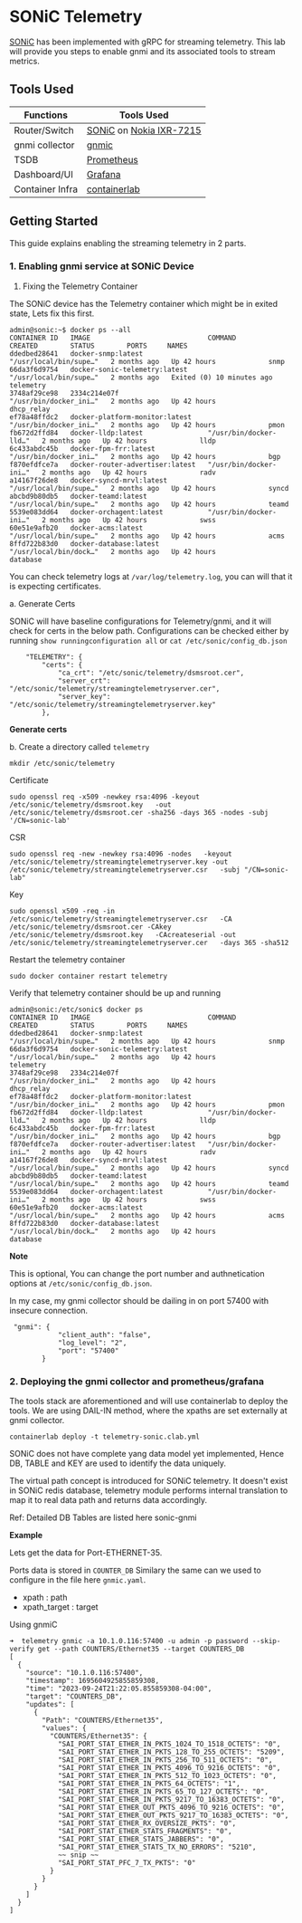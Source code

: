 # SONiC Telemetry

[SONiC](https://github.com/sonic-net) has been implemented with gRPC for streaming telemetry. This lab will provide you steps to enable gnmi and its associated tools to stream metrics.

## Tools Used

| Functions    | Tools Used | 
| -------- | ------- |
| Router/Switch  | [SONiC](https://github.com/sonic-net) on [Nokia IXR-7215](https://www.nokia.com/networks/ip-networks/service-router-linux-NOS/)    | 
| gnmi collector  | [gnmic](https://gnmic.openconfig.net)    | 
| TSDB  | [Prometheus](https://prometheus.io/)    | 
| Dashboard/UI  | [Grafana](https://grafana.com/)    | 
| Container Infra  | [containerlab](https://containerlab.dev/)    | 


## Getting Started

This guide explains enabling the streaming telemetry in 2 parts.

### 1. Enabling gnmi service at SONiC Device

1. Fixing the Telemetry Container

The SONiC device has the Telemetry container which might be in exited state, Lets fix this first.

```
admin@sonic:~$ docker ps --all
CONTAINER ID   IMAGE                             COMMAND                  CREATED        STATUS        PORTS     NAMES
ddedbed28641   docker-snmp:latest                "/usr/local/bin/supe…"   2 months ago   Up 42 hours             snmp
66da3f6d9754   docker-sonic-telemetry:latest     "/usr/local/bin/supe…"   2 months ago   Exited (0) 10 minutes ago             telemetry
3748af29ce98   2334c214e07f                      "/usr/bin/docker_ini…"   2 months ago   Up 42 hours             dhcp_relay
ef78a48ffdc2   docker-platform-monitor:latest    "/usr/bin/docker_ini…"   2 months ago   Up 42 hours             pmon
fb672d2ffd84   docker-lldp:latest                "/usr/bin/docker-lld…"   2 months ago   Up 42 hours             lldp
6c433abdc45b   docker-fpm-frr:latest             "/usr/bin/docker_ini…"   2 months ago   Up 42 hours             bgp
f870efdfce7a   docker-router-advertiser:latest   "/usr/bin/docker-ini…"   2 months ago   Up 42 hours             radv
a14167f26de8   docker-syncd-mrvl:latest          "/usr/local/bin/supe…"   2 months ago   Up 42 hours             syncd
abcbd9b80db5   docker-teamd:latest               "/usr/local/bin/supe…"   2 months ago   Up 42 hours             teamd
5539e083dd64   docker-orchagent:latest           "/usr/bin/docker-ini…"   2 months ago   Up 42 hours             swss
60e51e9afb20   docker-acms:latest                "/usr/local/bin/supe…"   2 months ago   Up 42 hours             acms
8ffd722b83d0   docker-database:latest            "/usr/local/bin/dock…"   2 months ago   Up 42 hours             database
```

You can check telemetry logs at `/var/log/telemetry.log`, you can will that it is expecting certificates.


a. Generate Certs

SONiC will have baseline configurations for Telemetry/gnmi, and it will check for certs in the below path. Configurations can be checked either by running `show runningconfiguration all` or `cat /etc/sonic/config_db.json`

```
    "TELEMETRY": {
        "certs": {
            "ca_crt": "/etc/sonic/telemetry/dsmsroot.cer",
            "server_crt": "/etc/sonic/telemetry/streamingtelemetryserver.cer",
            "server_key": "/etc/sonic/telemetry/streamingtelemetryserver.key"
        },
``` 
**Generate certs**

b. Create a directory called `telemetry`

```
mkdir /etc/sonic/telemetry
```
Certificate

```
sudo openssl req -x509 -newkey rsa:4096 -keyout /etc/sonic/telemetry/dsmsroot.key   -out /etc/sonic/telemetry/dsmsroot.cer -sha256 -days 365 -nodes -subj '/CN=sonic-lab'
```
CSR

```
sudo openssl req -new -newkey rsa:4096 -nodes   -keyout /etc/sonic/telemetry/streamingtelemetryserver.key -out /etc/sonic/telemetry/streamingtelemetryserver.csr   -subj "/CN=sonic-lab"
```
Key

```
sudo openssl x509 -req -in /etc/sonic/telemetry/streamingtelemetryserver.csr   -CA /etc/sonic/telemetry/dsmsroot.cer -CAkey /etc/sonic/telemetry/dsmsroot.key   -CAcreateserial -out /etc/sonic/telemetry/streamingtelemetryserver.cer   -days 365 -sha512
```

Restart the telemetry container

```
sudo docker container restart telemetry
```

Verify that telemetry container should be up and running

```
admin@sonic:/etc/sonic$ docker ps
CONTAINER ID   IMAGE                             COMMAND                  CREATED        STATUS        PORTS     NAMES
ddedbed28641   docker-snmp:latest                "/usr/local/bin/supe…"   2 months ago   Up 42 hours             snmp
66da3f6d9754   docker-sonic-telemetry:latest     "/usr/local/bin/supe…"   2 months ago   Up 42 hours             telemetry
3748af29ce98   2334c214e07f                      "/usr/bin/docker_ini…"   2 months ago   Up 42 hours             dhcp_relay
ef78a48ffdc2   docker-platform-monitor:latest    "/usr/bin/docker_ini…"   2 months ago   Up 42 hours             pmon
fb672d2ffd84   docker-lldp:latest                "/usr/bin/docker-lld…"   2 months ago   Up 42 hours             lldp
6c433abdc45b   docker-fpm-frr:latest             "/usr/bin/docker_ini…"   2 months ago   Up 42 hours             bgp
f870efdfce7a   docker-router-advertiser:latest   "/usr/bin/docker-ini…"   2 months ago   Up 42 hours             radv
a14167f26de8   docker-syncd-mrvl:latest          "/usr/local/bin/supe…"   2 months ago   Up 42 hours             syncd
abcbd9b80db5   docker-teamd:latest               "/usr/local/bin/supe…"   2 months ago   Up 42 hours             teamd
5539e083dd64   docker-orchagent:latest           "/usr/bin/docker-ini…"   2 months ago   Up 42 hours             swss
60e51e9afb20   docker-acms:latest                "/usr/local/bin/supe…"   2 months ago   Up 42 hours             acms
8ffd722b83d0   docker-database:latest            "/usr/local/bin/dock…"   2 months ago   Up 42 hours             database
``` 

**Note** 

This is optional, You can change the port number and authnetication options at `/etc/sonic/config_db.json`.

In my case, my gnmi collector should be dailing in on port 57400 with insecure connection.

```
 "gnmi": {
            "client_auth": "false",
            "log_level": "2",
            "port": "57400"
        }
```


### 2. Deploying the gnmi collector and prometheus/grafana

The tools stack are aforementioned and will use containerlab to deploy the tools. We are using DAIL-IN method, where the xpaths are set externally at gnmi collector.

```
containerlab deploy -t telemetry-sonic.clab.yml
```

SONiC does not have complete yang data model yet implemented, Hence DB, TABLE and KEY are used to identify the data uniquely.

The virtual path concept is introduced for SONiC telemetry. It doesn't exist in SONiC redis database, telemetry module performs internal translation to map it to real data path and returns data accordingly.

Ref: Detailed DB Tables are listed here sonic-gnmi[](https://github.com/sonic-net/sonic-gnmi/blob/master/doc/grpc_telemetry.md)

**Example**

Lets get the data for Port-ETHERNET-35.

Ports data is stored in `COUNTER_DB` Similary the same can we used to configure in the file here `gnmic.yaml`.

* xpath : path
* xpath_target : target

Using gnmiC

```
➜  telemetry gnmic -a 10.1.0.116:57400 -u admin -p password --skip-verify get --path COUNTERS/Ethernet35 --target COUNTERS_DB
[
  {
    "source": "10.1.0.116:57400",
    "timestamp": 1695604925855859308,
    "time": "2023-09-24T21:22:05.855859308-04:00",
    "target": "COUNTERS_DB",
    "updates": [
      {
        "Path": "COUNTERS/Ethernet35",
        "values": {
          "COUNTERS/Ethernet35": {
            "SAI_PORT_STAT_ETHER_IN_PKTS_1024_TO_1518_OCTETS": "0",
            "SAI_PORT_STAT_ETHER_IN_PKTS_128_TO_255_OCTETS": "5209",
            "SAI_PORT_STAT_ETHER_IN_PKTS_256_TO_511_OCTETS": "0",
            "SAI_PORT_STAT_ETHER_IN_PKTS_4096_TO_9216_OCTETS": "0",
            "SAI_PORT_STAT_ETHER_IN_PKTS_512_TO_1023_OCTETS": "0",
            "SAI_PORT_STAT_ETHER_IN_PKTS_64_OCTETS": "1",
            "SAI_PORT_STAT_ETHER_IN_PKTS_65_TO_127_OCTETS": "0",
            "SAI_PORT_STAT_ETHER_IN_PKTS_9217_TO_16383_OCTETS": "0",
            "SAI_PORT_STAT_ETHER_OUT_PKTS_4096_TO_9216_OCTETS": "0",
            "SAI_PORT_STAT_ETHER_OUT_PKTS_9217_TO_16383_OCTETS": "0",
            "SAI_PORT_STAT_ETHER_RX_OVERSIZE_PKTS": "0",
            "SAI_PORT_STAT_ETHER_STATS_FRAGMENTS": "0",
            "SAI_PORT_STAT_ETHER_STATS_JABBERS": "0",
            "SAI_PORT_STAT_ETHER_STATS_TX_NO_ERRORS": "5210",
            ~~ snip ~~
            "SAI_PORT_STAT_PFC_7_TX_PKTS": "0"
          }
        }
      }
    ]
  }
]
```




